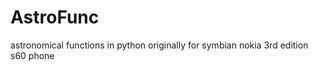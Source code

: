 # AstroFunc

astronomical functions in python
originally for symbian nokia 3rd edition s60 phone 


